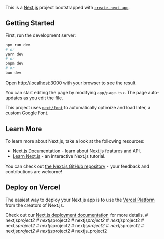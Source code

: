 This is a [Next.js](https://nextjs.org/) project bootstrapped with [`create-next-app`](https://github.com/vercel/next.js/tree/canary/packages/create-next-app).

## Getting Started

First, run the development server:

```bash
npm run dev
# or
yarn dev
# or
pnpm dev
# or
bun dev
```

Open [http://localhost:3000](http://localhost:3000) with your browser to see the result.

You can start editing the page by modifying `app/page.tsx`. The page auto-updates as you edit the file.

This project uses [`next/font`](https://nextjs.org/docs/basic-features/font-optimization) to automatically optimize and load Inter, a custom Google Font.

## Learn More

To learn more about Next.js, take a look at the following resources:

- [Next.js Documentation](https://nextjs.org/docs) - learn about Next.js features and API.
- [Learn Next.js](https://nextjs.org/learn) - an interactive Next.js tutorial.

You can check out [the Next.js GitHub repository](https://github.com/vercel/next.js/) - your feedback and contributions are welcome!

## Deploy on Vercel

The easiest way to deploy your Next.js app is to use the [Vercel Platform](https://vercel.com/new?utm_medium=default-template&filter=next.js&utm_source=create-next-app&utm_campaign=create-next-app-readme) from the creators of Next.js.

Check out our [Next.js deployment documentation](https://nextjs.org/docs/deployment) for more details.
#   n e x t j s _ p r o j e c t 2  
 #   n e x t j s _ p r o j e c t 2  
 #   n e x t j s _ p r o j e c t 2  
 #   n e x t j s _ p r o j e c t 2  
 #   n e x t j s _ p r o j e c t 2  
 #   n e x t j s _ p r o j e c t 2  
 #   n e x t j s _ p r o j e c t 2  
 #   n e x t j s _ p r o j e c t 2  
 #   n e x t j s _ p r o j e c t 2  
 #   n e x t j s _ p r o j e c t 2  
 #   n e x t j s _ p r o j e c t 2  
 